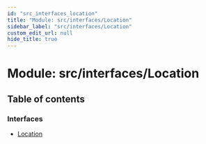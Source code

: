 ```yaml
---
id: "src_interfaces_location"
title: "Module: src/interfaces/Location"
sidebar_label: "src/interfaces/Location"
custom_edit_url: null
hide_title: true
---
```


# Module: src/interfaces/Location

## Table of contents

### Interfaces

- [Location](../interfaces/src_interfaces_location.location.md)
